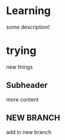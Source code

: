 # Learning

some description!

# trying
new things

## Subheader
more content


## NEW BRANCH
add in new branch